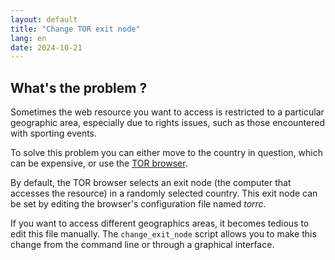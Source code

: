 ```yaml
---
layout: default
title: "Change TOR exit node"
lang: en
date: 2024-10-21
---
```

## What's the problem ? ##

Sometimes the web resource you want to access is restricted to a particular geographic area, especially due to rights issues, such as those encountered with sporting events.

To solve this problem you can either move to the country in question, which can be expensive, or use the [TOR browser](https://www.torproject.org).

By default, the TOR browser selects an exit node (the computer that accesses the resource) in a randomly selected country. This exit node can be set by editing the browser's configuration file named *torrc*.

If you want to access different geographics areas, it becomes tedious to edit this file manually. The `change_exit_node` script allows you to make this change from the command line or through a graphical interface.
